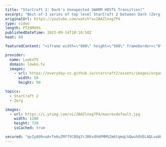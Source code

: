 ```yaml
---
title: "StarCraft 2: Dark's Unexpected SWARM HOSTS Transition!"
excerpt: "Best-of-3 series of top level StarCraft 2 between Dark (Zerg) and Creator (Protoss). This series is from the ESL StarCraft 2 Open Cup 191 Korea and features some very cool and unexpected SC2 strategies. Support my work: https://patreon.com/lowkotv Lowko Merch: https://lowko.shop  My YouTube channels:"
originalUrl: https://youtube.com/watch?v=2BAZlnxg7P4
type: video
length: PT29M49S
publishedDateTime: 2023-09-14T10:10:58Z
heat: 60

featuredContent: "<iframe width=\"800\" height=\"500\" frameborder=\"0\" src=\"https://www.youtube.com/embed/2BAZlnxg7P4\" allow=\"accelerometer; autoplay; encrypted-media; gyroscope; picture-in-picture\" allowfullscreen></iframe>"

provider:
  name: LowkoTV
  domain: lowko.tv
  images:
    - url: https://everyday-cc.github.io/starcraft2/assets/images/organizations/lowko.tv-50x50.jpg
      width: 50
      height: 50

topics:
  - StarCraft 2
  - Zerg

images:
  - url: https://i.ytimg.com/vi/2BAZlnxg7P4/maxresdefault.jpg
    width: 1280
    height: 720
    isCached: true

secured: "qvZyA99voA+Te6uZMffVC8Oq7rJRKvdh6PMM5Zm6tqmqLhQwuhOVELAQLvoAGjJqqTz6OyBQpkvuMF5K+hvR5cy/t/RzZlhp68hfNlBVtsXswan/FbXRExa8ARhKsoKH23Cl5h4qKpah5cuuigC+qkWmc+dS5EwSZ1gBObm+1mwjwiKmSFqzxKXxQgvB8vnIuHxxkzn+lRPKR+rVkHB/yesB8xq7lZlAFUGl5DxbGIJ1MIQcjGyGKgjK+r3GQM68Jc/RlIQkeApjFWC5rrLfiqNx+SHsE1A5lJPiXpgBoqHd3fXYhFjFcIamgtkXWEzaV9D4vbdEq5MiC7RVmT1LddstNKNKBeBv6fXFt9fFUsQ8ldW09kOuKXEbp2dQtRyev31L1hRB3RPK6ccmKStiUlo5OOdTtES+lxj5apDdj+I=;lFswvWh9xW8cs5qJB8M/jQ=="
---
```


